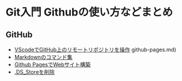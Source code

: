 # Git入門 Githubの使い方などまとめ

## GitHub

- [VScodeでGitHub上のリモートリポジトリを操作](../vscode/vscode-github.md)
github-pages.md)
- [Markdownのコマンド集](./markdown.md)
- [Github PagesでWebサイト構築](./github-pages.md)
- [.DS_Storeを削除](./delete-ds_store.md)
